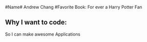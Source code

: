 #Name#
Andrew Chang
#Favorite Book:
For ever a Harry Potter Fan
## Why I want to code:
So I can make awesome Applications
